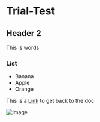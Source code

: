 # Trial-Test
## Header 2
This is words
### List
- Banana
- Apple
- Orange

This is a [Link](https://docs.google.com/document/d/16heNJebhsNuBdO8QxN8G5-xj9w4ks00dN96KzuoyiT8/edit) to get back to the doc

![Image](https://upload.wikimedia.org/wikipedia/commons/thumb/b/b1/VAN_CAT.png/600px-VAN_CAT.png?20200421225150)
